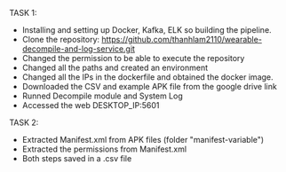 TASK 1:
- Installing and setting up Docker, Kafka, ELK so building the pipeline.
- Clone the repository: https://github.com/thanhlam2110/wearable-decompile-and-log-service.git
- Changed the permission to be able to execute the repository
- Changed all the paths and created an environment
- Changed all the IPs in the dockerfile and obtained the docker image.
- Downloaded the CSV and example APK file from the google drive link
- Runned Decompile module and System Log
- Accessed the web DESKTOP_IP:5601


TASK 2:
- Extracted Manifest.xml from APK files (folder "manifest-variable")
- Extracted the permissions from Manifest.xml
- Both steps saved in a .csv file